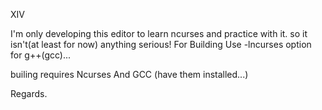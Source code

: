 XIV

I'm only developing this editor to learn ncurses and practice with it. so it isn't(at least for now) anything serious!
For Building Use -lncurses option for g++(gcc)...

builing requires Ncurses And GCC (have them installed...) 

Regards.